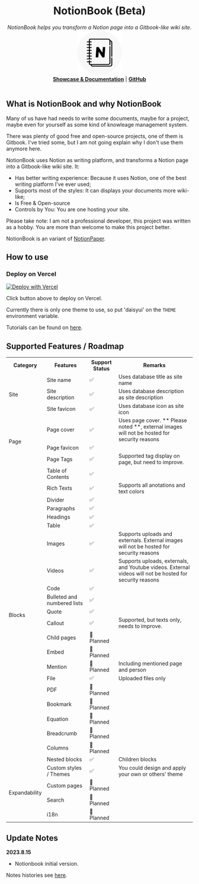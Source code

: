 <h1 align="center">NotionBook (Beta)</h1>
<p align="center">
  <i>NotionBook helps you transform a Notion page into a Gitbook-like wiki site.</i>
   <br/>
  <img width="120" src="./logo.png" />
  <br/>
  <b><a href="https://nb.dreambulare.com/">Showcase & Documentation</a></b> | <b><a href="https://github.com/imyangmo/notionbook">GitHub</a></b>
  <br/><br/>
</p>

## What is NotionBook and why NotionBook
Many of us have had needs to write some documents, maybe for a project, maybe even for yourself as some kind of knowleage management system.

There was plenty of good free and open-source projects, one of them is Gitbook. I've tried some, but I am not going explain why I don't use them anymore here.

NotionBook uses Notion as writing platform, and transforms a Notion page into a Gitbook-like wiki site. It:
 - Has better writing experience: Because it uses Notion, one of the best writing platform I've ever used;
 - Supports most of the styles: It can displays your documents more wiki-like;
 - Is Free & Open-source
 - Controls by You: You are one hosting your site.

Please take note: 
I am not a professional developer, this project was written as a hobby.
You are more than welcome to make this project better.

NotionBook is an variant of [NotionPaper](https://github.com/imyangmo/notionpaper_ssr).


## How to use
### Deploy on Vercel
[![Deploy with Vercel](https://vercel.com/button)](https://vercel.com/new/clone?repository-url=https%3A%2F%2Fgithub.com%2Fimyangmo%2Fnotionbook&env=DATABASE_ID,NOTION_TOKEN,THEME)

Click button above to deploy on Vercel.

Currently there is only one theme to use, so put 'daisyui' on the `THEME` environment variable.

Tutorials can be found on [here](https://npdocs.dreambulare.com/post/fd7a3ccb-357f-4b21-ad07-c17a5dfd54af).

## Supported Features / Roadmap
<table>
    <tr>
        <th>Category</th>
        <th>Features</th>
        <th>Support Status</th>
        <th>Remarks</th>
    </tr>

<tr>
    <td rowspan="3">Site</td>
    <td>Site name</td>
    <td>✅</td>
    <td>Uses database title as site name</td>
</tr>
    <tr>
        <td>Site description</td>
        <td>✅</td>
        <td>Uses database description as site description</td>
    </tr>
    <tr>
        <td>Site favicon</td>
        <td>✅</td>
        <td>Uses database icon as site icon</td>
    </tr>

<tr>
    <td rowspan="3">Page</td>
    <td>Page cover</td>
    <td>✅</td>
    <td>Uses page cover. ** Please noted **, external images will not be hosted for security reasons</td>
</tr>
    <tr>
        <td>Page favicon</td>
        <td>✅</td>
        <td></td>
    </tr>
    <tr>
        <td>Page Tags</td>
        <td>✅</td>
        <td>Supported tag display on page, but need to improve.</td>
    </tr>

<tr>
    <td rowspan="22">Blocks</td>
    <td>Table of Contents</td>
    <td>✅</td>
    <td></td>
</tr>
    <tr>
        <td>Rich Texts</td>
        <td>✅</td>
        <td>Supports all anotations and text colors</td>
    </tr>
    <tr>
        <td>Divider</td>
        <td>✅</td>
        <td></td>
    </tr>
    <tr>
        <td>Paragraphs</td>
        <td>✅</td>
        <td></td>
    </tr>
    <tr>
        <td>Headings</td>
        <td>✅</td>
        <td></td>
    </tr>
    <tr>
        <td>Table</td>
        <td>✅</td>
        <td></td>
    </tr>
    <tr>
        <td>Images</td>
        <td>✅</td>
        <td>Supports uploads and externals. External images will not be hosted for security reasons</td>
    </tr>   
    <tr>
        <td>Videos</td>
        <td>✅</td>
        <td>Supports uploads, externals, and Youtube videos. External videos will not be hosted for security reasons</td>
    </tr> 
    <tr>
        <td>Code</td>
        <td>✅</td>
        <td></td>
    </tr> 
    <tr>
        <td>Bulleted and numbered lists</td>
        <td>✅</td>
        <td></td>
    </tr> 
    <tr>
        <td>Quote</td>
        <td>✅</td>
        <td></td>
    </tr> 
    <tr>
        <td>Callout</td>
        <td>✅</td>
        <td>Supported, but texts only, needs to improve.</td>
    </tr> 
    <tr>
        <td>Child pages</td>
        <td>📅 Planned</td>
        <td></td>
    </tr> 
    <tr>
        <td>Embed</td>
        <td>📅 Planned</td>
        <td></td>
    </tr> 
    <tr>
        <td>Mention</td>
        <td>📅 Planned</td>
        <td>Including mentioned page and person</td>
    </tr> 
    <tr>
        <td>File</td>
        <td>✅</td>
        <td>Uploaded files only</td>
    </tr> 
    <tr>
        <td>PDF</td>
        <td>📅 Planned</td>
        <td></td>
    </tr> 
    <tr>
        <td>Bookmark</td>
        <td>📅 Planned</td>
        <td></td>
    </tr> 
    <tr>
        <td>Equation</td>
        <td>📅 Planned</td>
        <td></td>
    </tr> 
    <tr>
        <td>Breadcrumb</td>
        <td>📅 Planned</td>
        <td></td>
    </tr> 
    <tr>
        <td>Columns</td>
        <td>📅 Planned</td>
        <td></td>
    </tr> 
    <tr>
        <td>Nested blocks</td>
        <td>✅</td>
        <td>Children blocks</td>
    </tr> 
<tr>
    <td rowspan="4">Expandability</td>
    <td>Custom styles / Themes</td>
    <td>✅</td>
    <td>You could design and apply your own or others' theme</td>
</tr>
    <tr>
        <td>Custom pages</td>
        <td>📅 Planned</td>
        <td></td>
    </tr>
    <tr>
        <td>Search</td>
        <td>📅 Planned</td>
        <td></td>
    </tr>
    <tr>
        <td>i18n</td>
        <td>📅 Planned</td>
        <td></td>
    </tr>
</table>



## Update Notes
**2023.8.15**
- Notionbook initial version.

Notes histories see [here](./UpdateNotes.md).

